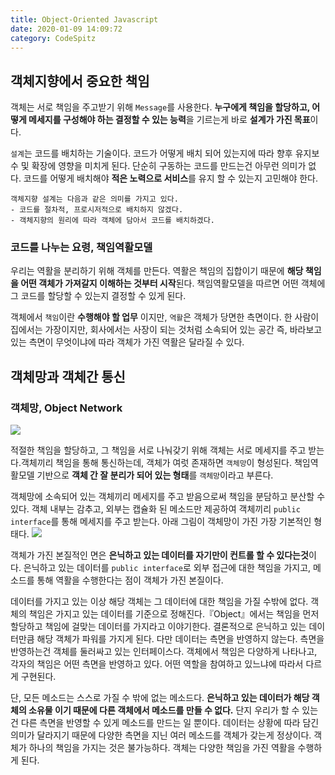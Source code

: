 ```yaml
---
title: Object-Oriented Javascript
date: 2020-01-09 14:09:72
category: CodeSpitz
---
```


## 객체지향에서 중요한 책임

객체는 서로 책임을 주고받기 위해 `Message`를 사용한다. **누구에게 책임을 할당하고, 어떻게 메세지를 구성해야 하는 결정할 수 있는 능력**을 기르는게 바로 **설계가 가진 목표**이다.

`설계`는 코드를 배치하는 기술이다. 코드가 어떻게 배치 되어 있는지에 따라 향후 유지보수 및 확장에 영향을 미치게 된다.
단순히 구동하는 코드를 만드는건 아무런 의미가 없다. 코드를 어떻게 배치해야 **적은 노력으로 서비스**를 유지 할 수 있는지 고민해야 한다.

```
객체지향 설계는 다음과 같은 의미를 가지고 있다.
- 코드를 절차적, 프로시저적으로 배치하지 않겠다.
- 객체지향의 원리에 따라 객체에 담아서 코드를 배치하겠다.

```

### 코드를 나누는 요령, 책임역활모델

우리는 역활을 분리하기 위해 객체를 만든다. 역활은 책임의 집합이기 때문에 **해당 책임을 어떤 객체가 가져갈지 이해하는 것부터 시작**된다.
책임역활모델을 따르면 어떤 객체에 그 코드를 할당할 수 있는지 결정할 수 있게 된다.

객체에서 `책임`이란 **수행해야 할 업무** 이지만, `역활`은 객체가 당면한 측면이다. 한 사람이 집에서는 가장이지만, 회사에서는 사장이 되는 것처럼 소속되어 있는 공간 즉, 바라보고 있는 측면이 무엇이냐에 따라 객체가 가진 역활은 달라질 수 있다.

## 객체망과 객체간 통신

### 객체망, Object Network

![](https://www.notion.so/image/https%3A%2F%2Fs3-us-west-2.amazonaws.com%2Fsecure.notion-static.com%2Fe387e999-bcd5-4404-99f7-11f880f652ef%2Fphoto_2019-08-28_13-37-45.jpg?table=block&id=fbcce5d5-3049-46f2-b1c8-2ea1b448437b&width=2560&cache=v2)

적절한 책임을 할당하고, 그 책임을 서로 나눠갖기 위해 객체는 서로 메세지를 주고 받는다.객체끼리 책임을 통해 통신하는데, 객체가 여럿 존재하면 `객체망`이 형성된다. 책임역활모델 기반으로 **객체 간 잘 분리가 되어 있는 형태**를 `객체망`이라고 부른다.

객체망에 소속되어 있는 객체끼리 메세지를 주고 받음으로써 책임을 분담하고 분산할 수 있다. 객체 내부는 감추고, 외부는 캡슐화 된 메소드만 제공하여 객체끼리 `public interface`를 통해 메세지를 주고 받는다. 아래 그림이 객체망이 가진 가장 기본적인 형태다.
![](https://www.notion.so/image/https%3A%2F%2Fs3-us-west-2.amazonaws.com%2Fsecure.notion-static.com%2Ff4ff250e-31b3-4fe7-91c3-f631730dd81b%2Fphoto_2019-08-28_13-30-27.jpg?table=block&id=596a1bf5-d62e-43a2-b7fe-63aadbdcc4f2&width=2560&cache=v2)

객체가 가진 본질적인 면은 **은닉하고 있는 데이터를 자기만이 컨트롤 할 수 있다는것**이다. 은닉하고 있는 데이터를 `public interface`로 외부 접근에 대한 책임을 가지고, 메소드를 통해 역활을 수행한다는 점이 객체가 가진 본질이다.

데이터를 가지고 있는 이상 해당 객체는 그 데이터에 대한 책임을 가질 수밖에 없다. 객체의 책임은 가지고 있는 데이터를 기준으로 정해진다.『Object』에서는 책임을 먼저 할당하고 책임에 걸맞는 데이터를 가지라고 이야기한다. 결론적으로 은닉하고 있는 데이터만큼 해당 객체가 파워를 가지게 된다. 다만 데이터는 측면을 반영하지 않는다. 측면을 반영하는건 객체를 둘러싸고 있는 인터페이스다. 객체에서 책임은 다양하게 나타나고, 각자의 책임은 어떤 측면을 반영하고 있다. 어떤 역할을 참여하고 있느냐에 따라서 다르게 구현된다.

단, 모든 메소드는 스스로 가질 수 밖에 없는 메소드다. **은닉하고 있는 데이터가 해당 객체의 소유물 이기 때문에 다른 객체에서 메소드를 만들 수 없다.** 단지 우리가 할 수 있는건 다른 측면을 반영할 수 있게 메소드를 만드는 일 뿐이다. 데이터는 상황에 따라 담긴 의미가 달라지기 때문에 다양한 측면을 지닌 여러 메소드를 객체가 갖는게 정상이다. 객체가 하나의 책임을 가지는 것은 불가능하다. 객체는 다양한 책임을 가진 역활을 수행하게 된다.
